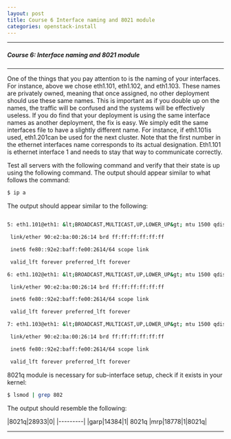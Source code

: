 ```yaml
---
layout: post
title: Course 6 Interface naming and 8021 module
categories: openstack-install
---
```


***
##### Course 6: Interface naming and 8021 module #

* * *

  

One of the things that you pay attention to is the naming of your interfaces. For instance, above we chose eth1.101, eth1.102, and eth1.103. These names are privately owned, meaning that once assigned, no other deployment should use these same names. This is important as if you double up on the names, the traffic will be confused and the systems will be effectively useless. If you do find that your deployment is using the same interface names as another deployment, the fix is easy. We simply edit the same interfaces file to have a slightly different name. For instance, if eth1.101is used, eth1.201can be used for the next cluster. Note that the first number in the ethernet interfaces name corresponds to its actual designation. Eth1.101 is ethernet interface 1 and needs to stay that way to communicate correctly.

Test all servers with the following command and verify that their state is up using the following command. The output should appear similar to what follows the command:

```sh
$ ip a
```
The output should appear similar to the following:

```sh

5: eth1.101@eth1: &lt;BROADCAST,MULTICAST,UP,LOWER_UP&gt; mtu 1500 qdisc noqueue state UP group default

 link/ether 90:e2:ba:00:26:14 brd ff:ff:ff:ff:ff:ff

 inet6 fe80::92e2:baff:fe00:2614/64 scope link

 valid_lft forever preferred_lft forever

6: eth1.102@eth1: &lt;BROADCAST,MULTICAST,UP,LOWER_UP&gt; mtu 1500 qdisc noqueue state UP group default

 link/ether 90:e2:ba:00:26:14 brd ff:ff:ff:ff:ff:ff

 inet6 fe80::92e2:baff:fe00:2614/64 scope link

 valid_lft forever preferred_lft forever

7: eth1.103@eth1: &lt;BROADCAST,MULTICAST,UP,LOWER_UP&gt; mtu 1500 qdisc noqueue state UP group default

 link/ether 90:e2:ba:00:26:14 brd ff:ff:ff:ff:ff:ff

 inet6 fe80::92e2:baff:fe00:2614/64 scope link

 valid_lft forever preferred_lft forever
```

8021q module is necessary for sub-interface setup, check if it exists in your kernel:

```sh
$ lsmod | grep 802
```

The output should resemble the following:


|8021q|28933|0|
|---------|
|garp|14384|1| 8021q
|mrp|18778|1|8021q|

* * *